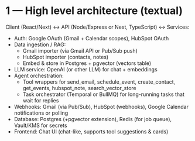 # 1 — High level architecture (textual)

Client (React/Next) ↔ API (Node/Express or Nest, TypeScript) ↔ Services:

- Auth: Google OAuth (Gmail + Calendar scopes), HubSpot OAuth
- Data ingestion / RAG:
  - Gmail importer (via Gmail API or Pub/Sub push)
  - HubSpot importer (contacts, notes)
  - Embed & store in Postgres + pgvector (vectors table)
- LLM service: OpenAI (or other LLM) for chat + embeddings
- Agent orchestration:
  - Tool wrappers for send_email, schedule_event, create_contact, get_events, hubspot_note, search_vector_store
  - Task orchestrator (Temporal or BullMQ) for long-running tasks that wait for replies
- Webhooks: Gmail (via Pub/Sub), HubSpot (webhooks), Google Calendar notifications or polling
- Database: Postgres (+pgvector extension), Redis (for job queue), Vault/KMS for secrets
- Frontend: Chat UI (chat-like, supports tool suggestions & cards)